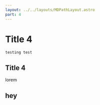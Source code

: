 ```yaml
---
layout: ../../layouts/MDPathLayout.astro
part: 4
---
```


# Title 4

`testing test`

## Title 4

lorem

## hey
